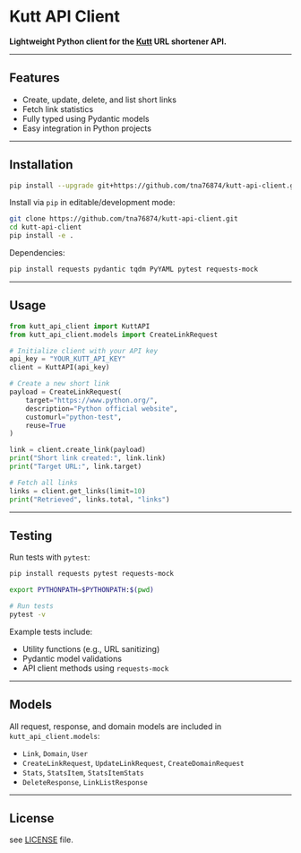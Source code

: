# Kutt API Client

**Lightweight Python client for the [Kutt](https://kutt.it/) URL shortener API.**

------

## Features

- Create, update, delete, and list short links
- Fetch link statistics
- Fully typed using Pydantic models
- Easy integration in Python projects

------

## Installation


```bash
pip install --upgrade git+https://github.com/tna76874/kutt-api-client.git@main
```

Install via `pip` in editable/development mode:

```bash
git clone https://github.com/tna76874/kutt-api-client.git
cd kutt-api-client
pip install -e .
```

Dependencies:

```bash
pip install requests pydantic tqdm PyYAML pytest requests-mock
```

------

## Usage

```python
from kutt_api_client import KuttAPI
from kutt_api_client.models import CreateLinkRequest

# Initialize client with your API key
api_key = "YOUR_KUTT_API_KEY"
client = KuttAPI(api_key)

# Create a new short link
payload = CreateLinkRequest(
    target="https://www.python.org/",
    description="Python official website",
    customurl="python-test",
    reuse=True
)

link = client.create_link(payload)
print("Short link created:", link.link)
print("Target URL:", link.target)

# Fetch all links
links = client.get_links(limit=10)
print("Retrieved", links.total, "links")
```

------

## Testing

Run tests with `pytest`:

```bash
pip install requests pytest requests-mock

export PYTHONPATH=$PYTHONPATH:$(pwd)

# Run tests
pytest -v
```

Example tests include:

- Utility functions (e.g., URL sanitizing)
- Pydantic model validations
- API client methods using `requests-mock`

------

## Models

All request, response, and domain models are included in `kutt_api_client.models`:

- `Link`, `Domain`, `User`
- `CreateLinkRequest`, `UpdateLinkRequest`, `CreateDomainRequest`
- `Stats`, `StatsItem`, `StatsItemStats`
- `DeleteResponse`, `LinkListResponse`

------

## License

see [LICENSE](https://chatgpt.com/c/LICENSE) file.

